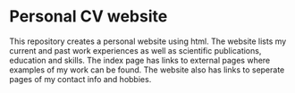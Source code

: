 # Personal CV website
This repository creates a personal website using html. The website lists my current and past work experiences as well as scientific publications, education and skills. The index page has links to external pages where examples of my work can be found. The website also has links to seperate pages of my contact info and hobbies.
